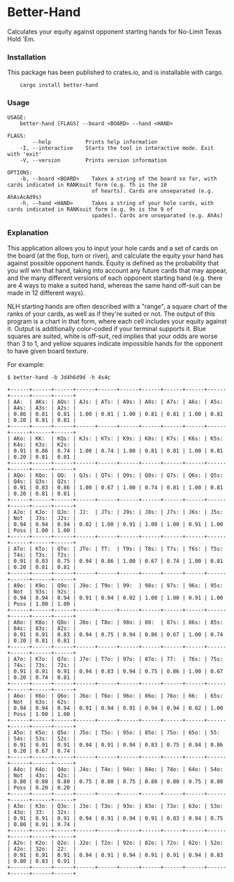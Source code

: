 # Better-Hand

Calculates your equity against opponent starting hands for No-Limit Texas Hold 'Em. 

### Installation

This package has been published to crates.io, and is installable with cargo.

```
	cargo install better-hand
```

### Usage

```
USAGE:
    better-hand [FLAGS] --board <BOARD> --hand <HAND>

FLAGS:
        --help           Prints help information
    -I, --interactive    Starts the tool in interactive mode. Exit with 'exit'
    -V, --version        Prints version information

OPTIONS:
    -b, --board <BOARD>    Takes a string of the board so far, with cards indicated in RANKsuit form (e.g. Th is the 10
                           of hearts). Cards are unseparated (e.g. AhAsAcAd9s)
    -h, --hand <HAND>      Takes a string of your hole cards, with cards indicated in RANKsuit form (e.g. 9s is the 9 of
                           spades). Cards are unseparated (e.g. AhAs)
```

### Explanation

This application allows you to input your hole cards and a set of cards on the board (at the flop, turn or river), and calculate the equity your hand has against possible opponent hands. Equity is defined as the probability that you will win that hand, taking into account any future cards that may appear, and the many different versions of each opponent starting hand (e.g. there are 4 ways to make a suited hand, whereas the same hand off-suit can be made in 12 different ways).

NLH starting hands are often described with a "range", a square chart of the ranks of your cards, as well as if they're suited or not. The output of this program is a chart in that form, where each cell includes your equity against it. Output is additionally color-coded if your terminal supports it. Blue squares are suited, white is off-suit, red implies that your odds are worse than 3 to 1, and yellow squares indicate impossible hands for the opponent to have given board texture.

For example: 

```
$ better-hand -b Jd4h6d9d -h 4s4c

+------+------+------+------+------+------+------+------+------+------+------+------+------+
| AA:  | AKs: | AQs: | AJs: | ATs: | A9s: | A8s: | A7s: | A6s: | A5s: | A4s: | A3s: | A2s: |
| 0.86 | 0.81 | 0.81 | 1.00 | 0.81 | 1.00 | 0.81 | 0.81 | 1.00 | 0.81 | 0.20 | 0.81 | 0.81 |
+------+------+------+------+------+------+------+------+------+------+------+------+------+
| AKo: | KK:  | KQs: | KJs: | KTs: | K9s: | K8s: | K7s: | K6s: | K5s: | K4s: | K3s: | K2s: |
| 0.91 | 0.86 | 0.74 | 1.00 | 0.74 | 1.00 | 0.81 | 0.81 | 1.00 | 0.81 | 0.20 | 0.81 | 0.81 |
+------+------+------+------+------+------+------+------+------+------+------+------+------+
| AQo: | KQo: | QQ:  | QJs: | QTs: | Q9s: | Q8s: | Q7s: | Q6s: | Q5s: | Q4s: | Q3s: | Q2s: |
| 0.91 | 0.83 | 0.86 | 1.00 | 0.67 | 1.00 | 0.74 | 0.81 | 1.00 | 0.81 | 0.20 | 0.81 | 0.81 |
+------+------+------+------+------+------+------+------+------+------+------+------+------+
| AJo: | KJo: | QJo: | JJ:  | JTs: | J9s: | J8s: | J7s: | J6s: | J5s: | Not  | J3s: | J2s: |
| 0.94 | 0.94 | 0.94 | 0.02 | 1.00 | 0.91 | 1.00 | 1.00 | 0.91 | 1.00 | Poss | 1.00 | 1.00 |
+------+------+------+------+------+------+------+------+------+------+------+------+------+
| ATo: | KTo: | QTo: | JTo: | TT:  | T9s: | T8s: | T7s: | T6s: | T5s: | T4s: | T3s: | T2s: |
| 0.91 | 0.83 | 0.75 | 0.94 | 0.86 | 1.00 | 0.67 | 0.74 | 1.00 | 0.81 | 0.20 | 0.81 | 0.81 |
+------+------+------+------+------+------+------+------+------+------+------+------+------+
| A9o: | K9o: | Q9o: | J9o: | T9o: | 99:  | 98s: | 97s: | 96s: | 95s: | Not  | 93s: | 92s: |
| 0.94 | 0.94 | 0.94 | 0.91 | 0.94 | 0.02 | 1.00 | 1.00 | 0.91 | 1.00 | Poss | 1.00 | 1.00 |
+------+------+------+------+------+------+------+------+------+------+------+------+------+
| A8o: | K8o: | Q8o: | J8o: | T8o: | 98o: | 88:  | 87s: | 86s: | 85s: | 84s: | 83s: | 82s: |
| 0.91 | 0.91 | 0.83 | 0.94 | 0.75 | 0.94 | 0.86 | 0.67 | 1.00 | 0.74 | 0.20 | 0.81 | 0.81 |
+------+------+------+------+------+------+------+------+------+------+------+------+------+
| A7o: | K7o: | Q7o: | J7o: | T7o: | 97o: | 87o: | 77:  | 76s: | 75s: | 74s: | 73s: | 72s: |
| 0.91 | 0.91 | 0.91 | 0.94 | 0.83 | 0.94 | 0.75 | 0.86 | 1.00 | 0.67 | 0.20 | 0.74 | 0.81 |
+------+------+------+------+------+------+------+------+------+------+------+------+------+
| A6o: | K6o: | Q6o: | J6o: | T6o: | 96o: | 86o: | 76o: | 66:  | 65s: | Not  | 63s: | 62s: |
| 0.94 | 0.94 | 0.94 | 0.91 | 0.94 | 0.91 | 0.94 | 0.94 | 0.02 | 1.00 | Poss | 1.00 | 1.00 |
+------+------+------+------+------+------+------+------+------+------+------+------+------+
| A5o: | K5o: | Q5o: | J5o: | T5o: | 95o: | 85o: | 75o: | 65o: | 55:  | 54s: | 53s: | 52s: |
| 0.91 | 0.91 | 0.91 | 0.94 | 0.91 | 0.94 | 0.83 | 0.75 | 0.94 | 0.86 | 0.20 | 0.67 | 0.74 |
+------+------+------+------+------+------+------+------+------+------+------+------+------+
| A4o: | K4o: | Q4o: | J4o: | T4o: | 94o: | 84o: | 74o: | 64o: | 54o: | Not  | 43s: | 42s: |
| 0.80 | 0.80 | 0.80 | 0.75 | 0.80 | 0.75 | 0.80 | 0.80 | 0.75 | 0.80 | Poss | 0.20 | 0.20 |
+------+------+------+------+------+------+------+------+------+------+------+------+------+
| A3o: | K3o: | Q3o: | J3o: | T3o: | 93o: | 83o: | 73o: | 63o: | 53o: | 43o: | 33:  | 32s: |
| 0.91 | 0.91 | 0.91 | 0.94 | 0.91 | 0.94 | 0.91 | 0.83 | 0.94 | 0.75 | 0.80 | 0.91 | 0.74 |
+------+------+------+------+------+------+------+------+------+------+------+------+------+
| A2o: | K2o: | Q2o: | J2o: | T2o: | 92o: | 82o: | 72o: | 62o: | 52o: | 42o: | 32o: | 22:  |
| 0.91 | 0.91 | 0.91 | 0.94 | 0.91 | 0.94 | 0.91 | 0.91 | 0.94 | 0.83 | 0.80 | 0.83 | 0.91 |
+------+------+------+------+------+------+------+------+------+------+------+------+------+
```
